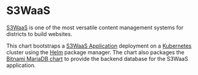 # S3WaaS

[S3WaaS](https://s3waas.gov.in/) is one of the most versatile content management systems for districts to build websites.

This chart bootstraps a [S3WaaS Application](http://10.247.39.18/s3waas/application) deployment on a [Kubernetes](http://kubernetes.io) cluster using the [Helm](https://helm.sh) package manager. The chart also packages the [Bitnami MariaDB chart](https://github.com/kubernetes/charts/tree/master/stable/mariadb) to provide the backend database for the S3WaaS application.
